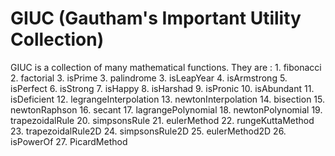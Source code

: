 # GIUC (Gautham's Important Utility Collection)

GIUC is a collection of many mathematical functions. They are :
    1. fibonacci
    2. factorial
    3. isPrime
    3. palindrome
    3. isLeapYear
    4. isArmstrong
    5. isPerfect
    6. isStrong
    7. isHappy
    8. isHarshad
    9. isPronic
    10. isAbundant
    11. isDeficient
    12. legrangeInterpolation
    13. newtonInterpolation
    14. bisection
    15. newtonRaphson
    16. secant
    17. lagrangePolynomial
    18. newtonPolynomial
    19. trapezoidalRule
    20. simpsonsRule
    21. eulerMethod
    22. rungeKuttaMethod
    23. trapezoidalRule2D
    24. simpsonsRule2D
    25. eulerMethod2D
    26. isPowerOf<number>
    27. PicardMethod